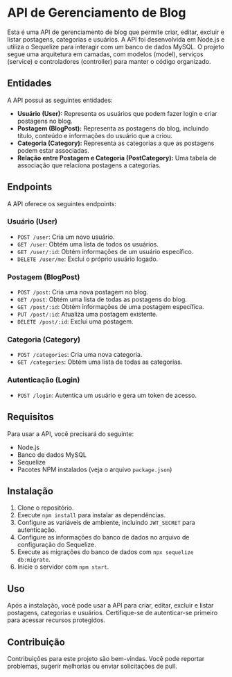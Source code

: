 # API de Gerenciamento de Blog

Esta é uma API de gerenciamento de blog que permite criar, editar, excluir e listar postagens, categorias e usuários. A API foi desenvolvida em Node.js e utiliza o Sequelize para interagir com um banco de dados MySQL. O projeto segue uma arquitetura em camadas, com modelos (model), serviços (service) e controladores (controller) para manter o código organizado.

## Entidades

A API possui as seguintes entidades:

- **Usuário (User):** Representa os usuários que podem fazer login e criar postagens no blog.
- **Postagem (BlogPost):** Representa as postagens do blog, incluindo título, conteúdo e informações do usuário que a criou.
- **Categoria (Category):** Representa as categorias a que as postagens podem estar associadas.
- **Relação entre Postagem e Categoria (PostCategory):** Uma tabela de associação que relaciona postagens a categorias.

## Endpoints

A API oferece os seguintes endpoints:

### Usuário (User)

- `POST /user`: Cria um novo usuário.
- `GET /user`: Obtém uma lista de todos os usuários.
- `GET /user/:id`: Obtém informações de um usuário específico.
- `DELETE /user/me`: Exclui o próprio usuário logado.

### Postagem (BlogPost)

- `POST /post`: Cria uma nova postagem no blog.
- `GET /post`: Obtém uma lista de todas as postagens do blog.
- `GET /post/:id`: Obtém informações de uma postagem específica.
- `PUT /post/:id`: Atualiza uma postagem existente.
- `DELETE /post/:id`: Exclui uma postagem.

### Categoria (Category)

- `POST /categories`: Cria uma nova categoria.
- `GET /categories`: Obtém uma lista de todas as categorias.

### Autenticação (Login)

- `POST /login`: Autentica um usuário e gera um token de acesso.

## Requisitos

Para usar a API, você precisará do seguinte:

- Node.js
- Banco de dados MySQL
- Sequelize
- Pacotes NPM instalados (veja o arquivo `package.json`)

## Instalação

1. Clone o repositório.
2. Execute `npm install` para instalar as dependências.
3. Configure as variáveis de ambiente, incluindo `JWT_SECRET` para autenticação.
4. Configure as informações do banco de dados no arquivo de configuração do Sequelize.
5. Execute as migrações do banco de dados com `npx sequelize db:migrate`.
6. Inicie o servidor com `npm start`.

## Uso

Após a instalação, você pode usar a API para criar, editar, excluir e listar postagens, categorias e usuários. Certifique-se de autenticar-se primeiro para acessar recursos protegidos.

## Contribuição

Contribuições para este projeto são bem-vindas. Você pode reportar problemas, sugerir melhorias ou enviar solicitações de pull.
